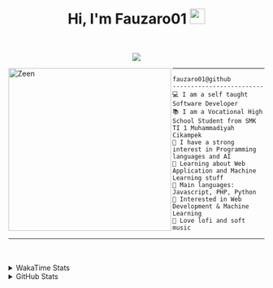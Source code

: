 <h1 align="center">
Hi, I'm Fauzaro01
  <img src="https://media.giphy.com/media/hvRJCLFzcasrR4ia7z/giphy.gif" width="30"></h1>
<br/>

<p align="center">
  <a href="https://github.com/DenverCoder1/readme-typing-svg">
    <img src="https://readme-typing-svg.herokuapp.com?lines=Chill%20and%20Coding;Full+Stack+Web+Developer;Student;Software%20Develover;Always%20learning%20new%20things&center=true&width=380&height=45"></a>
</p>

<img align="left" src="https://media.tenor.com/pNQi8B0fo1UAAAAi/gura-dance.gif" alt="Zeen" width="320" height="320" />
<hr>

```
fauzaro01@github
-------------------------
💻 I am a self taught Software Developer
📚 I am a Vocational High School Student from SMK TI 1 Muhammadiyah Cikampek
📝 I have a strong interest in Programming languages and AI
🌱 Learning about Web Application and Machine Learning stuff
🌟 Main languages: Javascript, PHP, Python
🚩 Interested in Web Development & Machine Learning
🎵 Love lofi and soft music 
```

<hr>
<br><br>
<details>
  <summary>
     WakaTime Stats
  </summary>
  <br>
  <!--START_SECTION:waka-->

```txt
From: 10 September 2021 - To: 21 July 2024

Total Time: 568 hrs 47 mins

JavaScript          182 hrs 6 mins  ████████░░░░░░░░░░░░░░░░░   32.02 %
PHP                 93 hrs 45 mins  ████░░░░░░░░░░░░░░░░░░░░░   16.48 %
EJS                 56 hrs 49 mins  ██▒░░░░░░░░░░░░░░░░░░░░░░   09.99 %
Blade Template      46 hrs 18 mins  ██░░░░░░░░░░░░░░░░░░░░░░░   08.14 %
HTML                43 hrs 9 mins   ██░░░░░░░░░░░░░░░░░░░░░░░   07.59 %
Java                41 hrs 45 mins  ██░░░░░░░░░░░░░░░░░░░░░░░   07.34 %
JSON                27 hrs 42 mins  █▒░░░░░░░░░░░░░░░░░░░░░░░   04.87 %
CSS                 24 hrs 26 mins  █░░░░░░░░░░░░░░░░░░░░░░░░   04.30 %
Python              13 hrs 26 mins  ▓░░░░░░░░░░░░░░░░░░░░░░░░   02.36 %
Other               5 hrs 33 mins   ▒░░░░░░░░░░░░░░░░░░░░░░░░   00.98 %
```

<!--END_SECTION:waka-->
</details>
<details>
  <summary>
    GitHub Stats
  </summary>
  <br>
  <div align="center">
    <img src="https://github-readme-stats.vercel.app/api?username=Fauzaro01&show_icons=true&theme=algolia" alt="Fauzaro01's GitHub Stats" style="margin: 20px;" />
    <img src="https://github-readme-streak-stats.herokuapp.com/?user=Fauzaro01&theme=algolia" alt="Fauzaro01's GitHub Streak" style="margin: 20px;" />
  </div>

  <div align="center">
    <img src="https://github-readme-stats.vercel.app/api?username=Fauzaro01&show_icons=true&locale=en&count_private=true&hide_rank=true&custom_title=My%20GitHub%20Stats&disable_animations=true&theme=algolia" alt="Fauzaro01's Stars" style="margin: 20px;" />
    <img src="https://github-readme-stats.vercel.app/api/top-langs/?username=Fauzaro01&langs_count=8&theme=algolia&layout=compact" alt="Top Languages" style="margin: 20px;" />
  </div>
</details>
